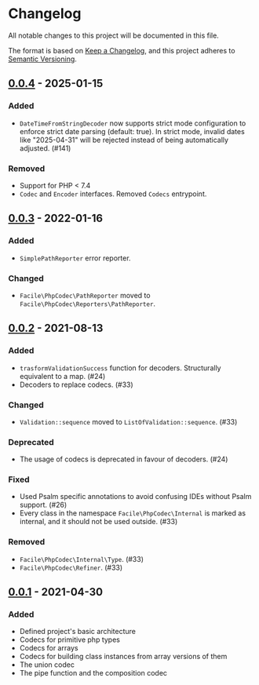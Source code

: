 # Changelog
All notable changes to this project will be documented in this file.

The format is based on [Keep a Changelog](https://keepachangelog.com/en/1.0.0/),
and this project adheres to [Semantic Versioning](https://semver.org/spec/v2.0.0.html).

## [0.0.4] - 2025-01-15
### Added
- `DateTimeFromStringDecoder` now supports strict mode configuration to enforce strict date parsing (default: true). In strict mode, invalid dates like "2025-04-31" will be rejected instead of being automatically adjusted. (#141)

### Removed
- Support for PHP < 7.4
- `Codec` and `Encoder` interfaces. Removed `Codecs` entrypoint.

## [0.0.3] - 2022-01-16
### Added
- `SimplePathReporter` error reporter.
### Changed
- `Facile\PhpCodec\PathReporter` moved to `Facile\PhpCodec\Reporters\PathReporter`.

## [0.0.2] - 2021-08-13
### Added
- `trasformValidationSuccess` function for decoders. Structurally equivalent to a map. (#24)
- Decoders to replace codecs. (#33)
### Changed
- `Validation::sequence` moved to `ListOfValidation::sequence`. (#33)
### Deprecated
- The usage of codecs is deprecated in favour of decoders. (#24)
### Fixed
- Used Psalm specific annotations to avoid confusing IDEs without Psalm support. (#26)
- Every class in the namespace `Facile\PhpCodec\Internal` is marked as internal, and it should not be used outside. (#33)
### Removed
- `Facile\PhpCodec\Internal\Type`. (#33)
- `Facile\PhpCodec\Refiner`. (#33)

## [0.0.1] - 2021-04-30 
### Added
- Defined project's basic architecture
- Codecs for primitive php types
- Codecs for arrays
- Codecs for building class instances from array versions of them
- The union codec
- The pipe function and the composition codec

[Unreleased]: https://github.com/facile-it/php-codec/compare/0.0.4...HEAD
[0.0.4]: https://github.com/facile-it/php-codec/compare/0.0.3...0.0.4
[0.0.3]: https://github.com/facile-it/php-codec/compare/0.0.2...0.0.3
[0.0.2]: https://github.com/facile-it/php-codec/compare/0.0.1...0.0.2
[0.0.1]: https://github.com/facile-it/php-codec/releases/tag/0.0.1
